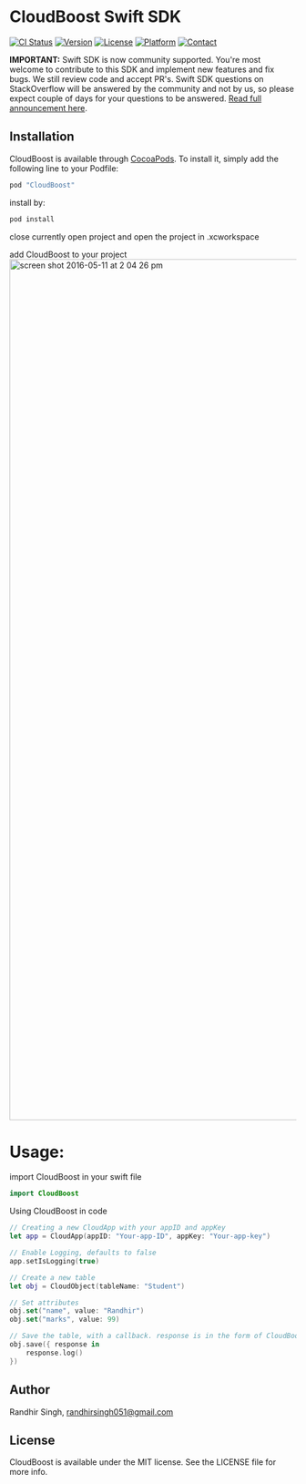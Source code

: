 # CloudBoost Swift SDK

[![CI Status](http://img.shields.io/travis/CloudBoost/swift-sdk.svg?style=flat)](https://travis-ci.org/CloudBoost/swift-sdk)
[![Version](https://img.shields.io/cocoapods/v/CloudBoost.svg?style=flat)](http://cocoapods.org/pods/CloudBoost)
[![License](https://img.shields.io/cocoapods/l/CloudBoost.svg?style=flat)](http://cocoapods.org/pods/CloudBoost)
[![Platform](https://img.shields.io/cocoapods/p/CloudBoost.svg?style=flat)](http://cocoapods.org/pods/CloudBoost)
[![Contact](https://img.shields.io/badge/contact-%40randhir051-blue.svg)](http://twitter.com/randhir051)


**IMPORTANT:** Swift SDK is now community supported. You're most welcome to contribute to this SDK and implement new features and fix bugs. We still review code and accept PR's. Swift SDK questions on StackOverflow will be answered by the community and not by us, so please expect couple of days for your questions to be answered. [Read full announcement here](https://blog.cloudboost.io/why-we-discontinued-our-android-and-ios-sdk-c15b434c8d2b#.itjdvbs2t).


## Installation

CloudBoost is available through [CocoaPods](http://cocoapods.org). To install
it, simply add the following line to your Podfile:

```ruby
pod "CloudBoost"
```

install by:
```ruby
pod install
```

close currently open project and open the project in .xcworkspace

add CloudBoost to your project
<img width="1512" alt="screen shot 2016-05-11 at 2 04 26 pm" src="https://cloud.githubusercontent.com/assets/10333542/15174904/78a1385a-1781-11e6-91b5-b5440ddd29a5.png">


# Usage:

import CloudBoost in your swift file
```Swift
import CloudBoost
```

Using CloudBoost in code

```Swift
// Creating a new CloudApp with your appID and appKey
let app = CloudApp(appID: "Your-app-ID", appKey: "Your-app-key")

// Enable Logging, defaults to false
app.setIsLogging(true)

// Create a new table
let obj = CloudObject(tableName: "Student")

// Set attributes
obj.set("name", value: "Randhir")
obj.set("marks", value: 99)

// Save the table, with a callback. response is in the form of CloudBoostResponse
obj.save({ response in
    response.log()
})
```


## Author

Randhir Singh, randhirsingh051@gmail.com

## License

CloudBoost is available under the MIT license. See the LICENSE file for more info.
